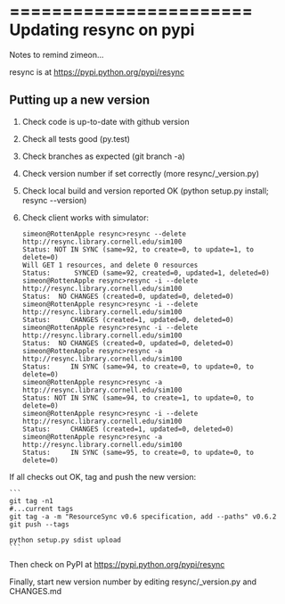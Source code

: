=======================
Updating resync on pypi
=======================

Notes to remind zimeon...

resync is at https://pypi.python.org/pypi/resync

Putting up a new version
------------------------

1. Check code is up-to-date with github version
2. Check all tests good (py.test)
3. Check branches as expected (git branch -a)
4. Check version number if set correctly (more resync/_version.py)
5. Check local build and version reported OK (python setup.py install; resync --version)
6. Check client works with simulator:

   ```
   simeon@RottenApple resync>resync --delete http://resync.library.cornell.edu/sim100
   Status: NOT IN SYNC (same=92, to create=0, to update=1, to delete=0)
   Will GET 1 resources, and delete 0 resources
   Status:      SYNCED (same=92, created=0, updated=1, deleted=0)
   simeon@RottenApple resync>resync -i --delete http://resync.library.cornell.edu/sim100
   Status:  NO CHANGES (created=0, updated=0, deleted=0)
   simeon@RottenApple resync>resync -i --delete http://resync.library.cornell.edu/sim100
   Status:     CHANGES (created=1, updated=0, deleted=0)
   simeon@RottenApple resync>resync -i --delete http://resync.library.cornell.edu/sim100
   Status:  NO CHANGES (created=0, updated=0, deleted=0)
   simeon@RottenApple resync>resync -a http://resync.library.cornell.edu/sim100
   Status:     IN SYNC (same=94, to create=0, to update=0, to delete=0)
   simeon@RottenApple resync>resync -a http://resync.library.cornell.edu/sim100
   Status: NOT IN SYNC (same=94, to create=1, to update=0, to delete=0)
   simeon@RottenApple resync>resync -i --delete http://resync.library.cornell.edu/sim100
   Status:     CHANGES (created=1, updated=0, deleted=0)
   simeon@RottenApple resync>resync -a http://resync.library.cornell.edu/sim100
   Status:     IN SYNC (same=95, to create=0, to update=0, to delete=0)
    ```

If all checks out OK, tag and push the new version:

    ```
    git tag -n1
    #...current tags
    git tag -a -m "ResourceSync v0.6 specification, add --paths" v0.6.2
    git push --tags

    python setup.py sdist upload
    ```

Then check on PyPI at https://pypi.python.org/pypi/resync

Finally, start new version number by editing resync/_version.py and CHANGES.md

